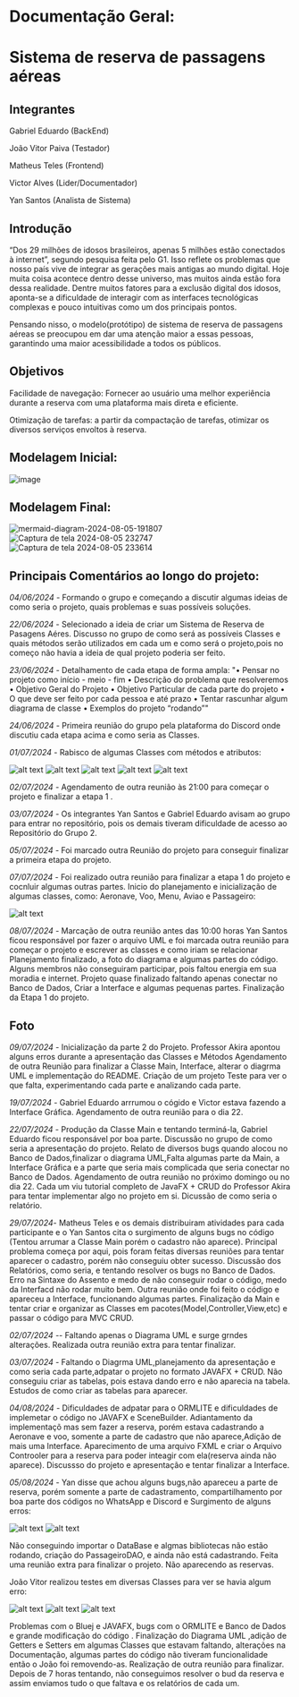 # Documentação Geral:

# Sistema de reserva de passagens aéreas

## Integrantes 

Gabriel Eduardo (BackEnd) 

João Vitor Paiva (Testador) 

Matheus Teles (Frontend) 

Victor Alves (Lider/Documentador)

Yan Santos (Analista de Sistema) 

## Introdução

“Dos 29 milhões de idosos brasileiros, apenas 5 milhões estão conectados à internet”, segundo pesquisa feita pelo 
G1. Isso reflete os problemas que nosso país vive de integrar as gerações mais antigas ao mundo digital. Hoje muita coisa 
acontece dentro desse universo, mas muitos ainda estão fora dessa realidade. Dentre muitos fatores para a exclusão digital dos 
idosos, aponta-se a dificuldade de interagir com as interfaces tecnológicas complexas e pouco intuitivas como um dos 
principais pontos.

Pensando nisso, o modelo(protótipo) de sistema de reserva de passagens aéreas se preocupou em dar uma atenção maior a essas 
pessoas, garantindo uma maior acessibilidade a todos os públicos.

## Objetivos 

Facilidade de navegação: Fornecer ao usuário uma melhor experiência durante a reserva com uma plataforma mais direta e eficiente. 

Otimização de tarefas: a partir da compactação de tarefas, otimizar os diversos serviços envoltos à reserva. 

## Modelagem Inicial: 

![image](https://github.com/user-attachments/assets/39d5b118-d139-47dd-93f2-91abafa398ae)

## Modelagem Final: 
![mermaid-diagram-2024-08-05-191807](https://github.com/user-attachments/assets/9df87e71-d78e-4b3e-9793-74d861f44567)
![Captura de tela 2024-08-05 232747](https://github.com/user-attachments/assets/760ebcd7-023d-42b7-a3a5-59909ba5af2e)
![Captura de tela 2024-08-05 233614](https://github.com/user-attachments/assets/0a19b839-87a6-4846-87f7-1083f661d44c)


## Principais Comentários ao longo do projeto:

*04/06/2024* - Formando  o grupo e começando a discutir algumas ideias de como seria o projeto, quais problemas e suas possíveis soluções.

*22/06/2024* - Selecionado a ideia de criar um Sistema de Reserva  de Pasagens Aéres.
Discusso no grupo de como será as possíveis Classes e quais métodos serão utilizados em cada um e como será o projeto,pois no começo não havia a ideia de qual projeto poderia ser feito.

*23/06/2024* - Detalhamento de cada etapa de forma ampla:
"• Pensar no projeto como início - meio - fim 
• Descrição do problema que resolveremos 
• ⁠Objetivo Geral do Projeto 
• ⁠Objetivo Particular de cada parte do projeto 
• ⁠O que deve ser feito por cada pessoa e até prazo
• ⁠Tentar rascunhar algum diagrama de classe 
• ⁠Exemplos do projeto “rodando”"

*24/06/2024* - Primeira reunião do grupo pela plataforma do Discord onde discutiu cada etapa acima e como seria as Classes.

*01/07/2024* - Rabisco de algumas Classes com métodos e atributos:

![alt text](Images/Classes2.png)
![alt text](Images/Classes4.png)
![alt text](Images/Classes5.png)
![alt text](Images/Classes6.png)
![alt text](Images/ClassesEclipse.png)


*02/07/2024* - Agendamento de outra reunião  às 21:00 para começar o projeto e finalizar a etapa 1 .

*03/07/2024* - Os integrantes Yan Santos e Gabriel Eduardo avisam ao grupo para entrar no repositório, pois os demais tiveram dificuldade de acesso ao Repositório do Grupo 2.

*05/07/2024* - Foi marcado outra Reunião do projeto para conseguir finalizar a primeira etapa do projeto.


*07/07/2024* - Foi realizado outra reunião para finalizar a etapa 1 do projeto e cocnluir algumas outras partes.
Inicio do planejamento e inicialização de algumas classes, como: Aeronave, Voo, Menu, Aviao e Passageiro:

![alt text](Images/Etapa1.png)

*08/07/2024* - Marcação de outra reunião antes das 10:00 horas
Yan Santos ficou responsável por fazer o arquivo UML
e foi marcada outra reunião para começar  o projeto e escrever as classes e como iriam se relacionar
Planejamento finalizado, a foto do  diagrama e algumas partes do  código.
Alguns membros não conseguiram participar, pois faltou energia em sua moradia e internet.
Projeto quase finalizado faltando apenas conectar no Banco de Dados, Criar a Interface e algumas pequenas partes.
Finalização da Etapa 1 do projeto.

## Foto

*09/07/2024* - Inicialização da parte 2 do Projeto.
Professor Akira apontou alguns erros durante a apresentação das Classes e Métodos
Agendamento de outra Reunião para finalizar a Classe Main, Interface, alterar o diagrma UML e implementação do README.
Criação de um projeto Teste para ver o que falta, experimentando cada parte e analizando cada parte.

*19/07/2024* - Gabriel Eduardo arrrumou o cógido e Victor estava fazendo a Interface Gráfica.
Agendamento de outra reunião  para o dia 22.

*22/07/2024* - Produção da Classe Main  e tentando terminá-la, Gabriel Eduardo ficou responsável por boa parte.
Discussão no grupo de como seria a apresentação do projeto.
Relato de diversos bugs quando alocou no Banco de Dados,finalizar o diagrama UML,Falta algumas parte da Main, a Interface Gráfica e a parte que seria mais complicada que seria conectar no Banco de Dados.
Agendamento de outra reunião no próximo domingo ou no dia 22. Cada um viu tutorial completo de JavaFX + CRUD do Professor Akira para tentar implementar algo no projeto em si.
Dicussão de como seria o relatório.

*29/07/2024*- Matheus Teles e os demais distribuiram atividades para cada participante e o Yan Santos cita o surgimento de alguns bugs no código (Tentou arrumar a Classe Main porém o cadastro não aparece). Principal problema começa por aqui, pois foram feitas diversas reuniões para tentar aparecer o cadastro, porém não conseguiu obter sucesso.
Discussão dos Relatórios, como seria, e tentando resolver os bugs no Banco de Dados.
Erro na Sintaxe do Assento e medo de não  conseguir rodar o código, medo da Interfacd não rodar muito bem.
Outra reunião onde foi feito o código e apareceu a Interface, funcionando algumas partes.
Finalização da Main e tentar criar e organizar as Classes em pacotes(Model,Controller,View,etc) e passar o código para MVC CRUD.

*02/07/2024* -- Faltando apenas o Diagrama UML e surge grndes alterações.
Realizada outra reunião extra para tentar finalizar.

*03/07/2024* - Faltando o Diagrma UML,planejamento da apresentação e como seria cada parte,adpatar o projeto no formato JAVAFX + CRUD.
Não  conseguiu criar as tabelas, pois estava dando erro e não aparecia na tabela. Estudos de como criar as tabelas para aparecer.

*04/08/2024* - Dificuldades de adpatar para o ORMLITE e dificuldades de implemetar o código no JAVAFX e SceneBuilder. Adiantamento da implementaçõ mas sem fazer a reserva, porém estava cadastrando a Aeronave e voo, somente a parte de cadastro que não aparece,Adição de mais uma Interface.
Aparecimento de uma arquivo FXML e criar o Arquivo Controoler para a reserva para poder inteagir com ela(reserva ainda não aparece).
Discussso do projeto e apresentação e tentar finalizar a Interface.

*05/08/2024* - Yan disse que achou alguns bugs,não apareceu a parte de reserva, porém somente a parte de cadastramento, compartilhamento por boa parte dos códigos no WhatsApp e Discord e Surgimento de alguns erros:

![alt text](Images/bugs7.png)
![alt text](Images/bugs6.png)

Não conseguindo importar o DataBase e algmas bibliotecas não estão rodando, criação do PassageiroDAO, e ainda não está cadastrando.
Feita uma reunião extra para finalizar o projeto.
Não aparecendo as reservas.

João Vitor realizou testes em diversas Classes para ver se havia algum erro: 

![alt text](Images/Teste2.png)
![alt text](Images/teste3.png)
![alt text](Images/Testes.png)


Problemas com o Bluej e JAVAFX, bugs com o ORMLITE e Banco de Dados e grande modificação do código .
Finalização do Diagrama UML ,adição de Getters e Setters em algumas Classes que estavam faltando, alterações na Documentação, algumas partes do código não tiveram funcionalidade então o João foi removendo-as.
Realização de outra reunião para finalizar.
Depois de 7 horas tentando, não conseguimos resolver o bud da  reserva e assim enviamos tudo o que faltava e os relatórios de cada um.

